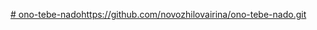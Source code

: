[# ono-tebe-nado](https://github.com/novozhilovairina/ono-tebe-nado.git)https://github.com/novozhilovairina/ono-tebe-nado.git
